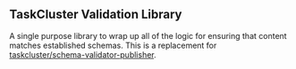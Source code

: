 TaskCluster Validation Library
------------------------------

A single purpose library to wrap up all of the logic for ensuring that
content matches established schemas. This is a replacement for
[taskcluster/schema-validator-publisher](https://github.com/taskcluster/schema-validator-publisher/blob/master/package.json).
